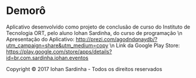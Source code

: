 # Demorô
Aplicativo desenvolvido como projeto de conclusão de curso do Instituto de Tecnologia ORT, pelo aluno Iohan Sardinha, do curso de programação
\n Apresentação do Aplicativo: http://prezi.com/agodndqnaydb/?utm_campaign=share&utm_medium=copy
\n Link da Google Play Store:  https://play.google.com/store/apps/details?id=br.com.sardinha.iohan.eventos

Copyright © 2017 Iohan Sardinha - Todos os direitos reservados
